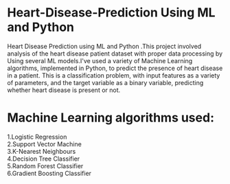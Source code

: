 # Heart-Disease-Prediction Using ML and Python
Heart Disease Prediction using ML and Python .This project involved analysis of the heart disease patient dataset with proper data processing by Using several ML models.I've used a variety of Machine Learning algorithms, implemented in Python, to predict the presence of heart disease in a patient. This is a classification problem, with input features as a variety of parameters, and the target variable as a binary variable, predicting whether heart disease is present or not.

# Machine Learning algorithms used:
1.Logistic Regression <br>
2.Support Vector Machine <br>
3.K-Nearest Neighbours <br>
4.Decision Tree Classifier<br>
5.Random Forest Classifier<br>
6.Gradient Boosting Classifier<br>
